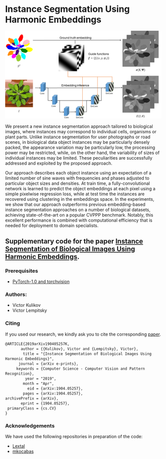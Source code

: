# Instance Segmentation Using Harmonic Embeddings

<p align="middle">
  <img src="images/pipeline.png" width="600" />
</p>

<p>
We present a new instance segmentation approach tailored to biological images, where instances may correspond to individual cells, organisms or plant parts. Unlike instance segmentation for user photographs or road scenes, in biological data object instances may be particularly densely packed, the appearance variation may be particularly low, the processing power may be restricted, while, on the other hand, the variability of sizes of individual instances may be limited. These peculiarities are successfully addressed and exploited by the proposed approach.
</p>
<p>
Our approach describes each object instance using an expectation of a limited number of sine waves with frequencies and phases adjusted to particular object sizes and densities. At train time, a fully-convolutional network is learned to predict the object embeddings at each pixel using a simple pixelwise regression loss, while at test time the instances are recovered using clustering in the embeddings space. In the experiments, we show that our approach outperforms previous embedding-based instance segmentation approaches on a number of biological datasets, achieving state-of-the-art on a popular CVPPP benchmark. Notably, this excellent performance is combined with computational efficiency that is needed for deployment to domain specialists.
</p>

## Supplementary code for the paper [Instance Segmentation of Biological Images Using Harmonic Embeddings](https://arxiv.org/abs/1904.05257).

### Prerequisites
- [PyTorch-1.0 and torchvision](https://pytorch.org/) 

### Authors:
- Victor Kulikov
- Victor Lempitsky

### Citing
If you used our research, we kindly ask you to cite the corresponding [paper](https://arxiv.org/abs/1904.05257).
```
@ARTICLE{2019arXiv190405257K,
       author = {{Kulikov}, Victor and {Lempitsky}, Victor},
        title = "{Instance Segmentation of Biological Images Using Harmonic Embeddings}",
      journal = {arXiv e-prints},
     keywords = {Computer Science - Computer Vision and Pattern Recognition},
         year = "2019",
        month = "Apr",
          eid = {arXiv:1904.05257},
        pages = {arXiv:1904.05257},
archivePrefix = {arXiv},
       eprint = {1904.05257},
 primaryClass = {cs.CV}
}
```

### Acknowledgements 

We have used the following repositories in preparation of the code:
- [Lextal](https://github.com/Lextal/pspnet-pytorch)
- [mkocabas](https://github.com/mkocabas/CoordConv-pytorch)
